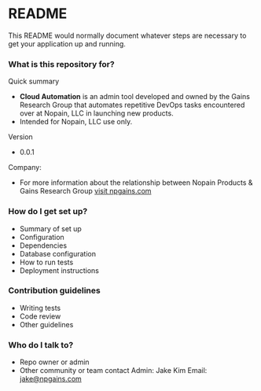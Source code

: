 # README #

This README would normally document whatever steps are necessary to get your application up and running.

### What is this repository for? ###

Quick summary

* **Cloud Automation** is an admin tool developed and owned by the Gains Research Group
that automates repetitive DevOps tasks encountered over at Nopain, LLC in launching new products.
* Intended for Nopain, LLC use only.

Version

* 0.0.1

Company:

* For more information about the relationship between Nopain Products & Gains Research Group [visit npgains.com](https://npgains.com)




### How do I get set up? ###

* Summary of set up
* Configuration
* Dependencies
* Database configuration
* How to run tests
* Deployment instructions

### Contribution guidelines ###

* Writing tests
* Code review
* Other guidelines

### Who do I talk to? ###

* Repo owner or admin
* Other community or team contact
Admin: Jake Kim 
Email: jake@npgains.com